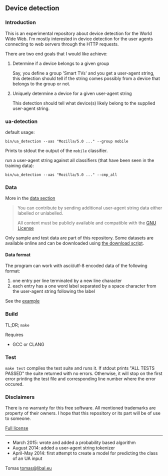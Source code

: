 ## Device detection

### Introduction

This is an experimental repository about device detection for the World Wide
Web. I'm mostly interested in device detection for the user agents connecting
to web servers through the HTTP requests.

There are two end goals that I would like achieve:

1. Determine if a device belongs to a given group

   Say, you define a group 'Smart TVs' and you get a user-agent string, this
   detection should tell if the string comes possibly from a device that belongs to
   the group or not.

2. Uniquely determine a device for a given user-agent string

   This detection should tell what device(s) likely belong to the supplied user-agent
   string.
   
### ua-detection

default usage:

    bin/ua_detection --uas "Mozilla/5.0 ..." --group mobile
    
Prints to stdout the output of the `mobile` classifier.

run a user-agent string against all classifiers (that have been seen in the training data):

    bin/ua_detection --uas "Mozilla/5.0 ..." --cmp_all

### Data

More in the [data section](data/)

> You can contribute by sending additional user-agent string data either 
> labelled or unlabelled. 
>  
> All content must be publicly available and compatible with the [GNU License](LICENSE)

Only sample and test data are part of this repository. Some datasets are
available online and can be downloaded using [the download script](data/download-data.sh).

#### Data format

The program can work with ascii/utf-8 encoded data of the following format:

1. one entry per line terminated by a new line character
2. each entry has a one word label separated by a space character from the user-agent string following the label

See the [example](data/uas_with_class.txt) 
   
### Build

TL;DR; `make`

Requires 

- GCC or CLANG
   
### Test

`make test` compiles the test suite and runs it. If stdout prints "ALL TESTS
PASSED" the suite returned with no errors. Otherwise, it will stop on the first
error printing the test file and corresponding line number where the error
occured.

### Disclaimers

There is no warranty for this free software. All mentioned trademarks are property
of their owners. I hope that this repository or its part will be of use to someone.

[Full license](https://github.com/tomaslibal/ua-detection/blob/master/LICENSE)

---

- March 2015: wrote and added a probability based algorithm
- August 2014: added a user-agent string tokenizer
- April-May 2014: first attempt to create a model for predicting the class of an UA input

Tomas <tomas@libal.eu>
